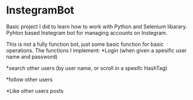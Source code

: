 # InstegramBot
Basic project I did to learn how to work with Python and Selenium libarary.
Pyhton based Instegram bot for managing accounts on Instegram.

This is not a fully function bot, just some basic function for basic operations.
The functions I implement:
*Login (when given a spesific user name and password)

*search other users (by user name, or scroll in a spesifc HashTag)

*follow other users

*Like other users posts



